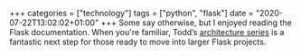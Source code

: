 +++
categories = ["technology"]
tags = ["python", "flask"]
date = "2020-07-22T13:02:02+01:00"
+++
Some say otherwise, but I enjoyed reading the Flask documentation. When you're familiar, Todd’s [architecture series](https://hackersandslackers.com/flask-blueprints/) is a fantastic next step for those ready to move into larger Flask projects.
